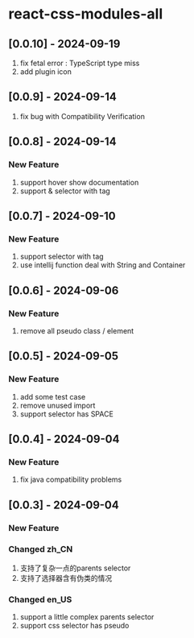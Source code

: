 # react-css-modules-all

## [0.0.10] - 2024-09-19

1. fix fetal error : TypeScript type miss
2. add plugin icon

## [0.0.9] - 2024-09-14

1. fix bug with Compatibility Verification

## [0.0.8] - 2024-09-14

### New Feature
1. support hover show documentation
2. support & selector with tag

## [0.0.7] - 2024-09-10

### New Feature 

1. support selector with tag
2. use intellij function deal with String and Container

## [0.0.6] - 2024-09-06

### New Feature

1. remove all pseudo class / element

## [0.0.5] - 2024-09-05

### New Feature
1. add some test case
2. remove unused import
3. support selector has SPACE


## [0.0.4] - 2024-09-04

### New Feature

1. fix java compatibility problems

## [0.0.3] - 2024-09-04

### New Feature 

### Changed zh_CN
1. 支持了复杂一点的parents selector
2. 支持了选择器含有伪类的情况

### Changed en_US
1. support a little complex parents selector
2. support css selector has pseudo 
